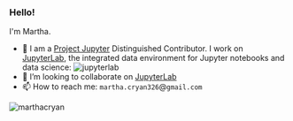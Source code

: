 ### Hello!

I'm Martha.

- 🔭 I am a [Project Jupyter](https://jupyter.org/) Distinguished Contributor. I work on [JupyterLab](https://jupyterlab.readthedocs.io/en/stable/), the integrated data environment for Jupyter notebooks and data science:
  <img src="https://jupyterlab.readthedocs.io/en/stable/_images/jupyterlab.png" alt="jupyterlab" />
- 👯 I’m looking to collaborate on [JupyterLab](https://github.com/jupyterlab/jupyterlab)
- 📫 How to reach me: `martha.cryan326`@`gmail.com`
<img src="https://github-readme-stats.vercel.app/api?username=marthacryan&show_icons=true&locale=en&theme=dark" alt="marthacryan" />
